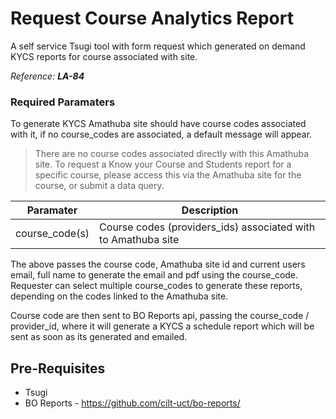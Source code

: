 # Request Course Analytics Report

A self service Tsugi tool with form request which generated on demand KYCS reports for course associated with site.

_Reference: **LA-84**_

### Required Paramaters

To generate KYCS Amathuba site should have course codes associated with it, if no course_codes are associated, a default message will appear.

> There are no course codes associated directly with this Amathuba site. To request a Know your Course and Students report for a specific course, please access this via the Amathuba site for the course, or submit a data query.

| Paramater | Description |
|-----------|-------------|
| course_code(s) | Course codes (providers_ids) associated with to Amathuba site |

The above passes the course code, Amathuba site id and current users email, full name to generate the email and pdf using the course_code. Requester can select multiple course_codes to generate these reports, depending on the codes linked to the Amathuba site.

Course code are then sent to BO Reports api, passing the course_code / provider_id, where it will generate a KYCS a schedule report which will be sent as soon as its generated and emailed.

Pre-Requisites
--------------

* Tsugi
* BO Reports - https://github.com/cilt-uct/bo-reports/